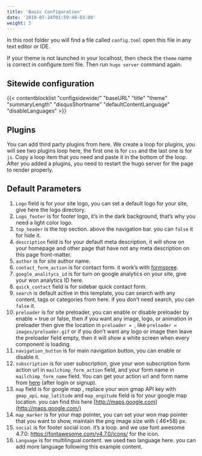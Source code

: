 ```yaml
---
title: 'Basic Configuration'
date: '2019-07-24T01:59:48-03:00'
weight: 5
---
```


In this root folder you will find a file called `config.toml` open this file in any text editor or IDE.

If your theme is not launched in your localhost, then check the `theme` name is correct in configure.toml file. Then run `hugo server` command again.

## Sitewide configuration

{{< contentblocklist "configsidewide/" "baseURL" "title" "theme" "summaryLength" "disqusShortname" "defaultContentLanguage" "disableLanguages" >}}

## Plugins

You can add third party plugins from here. We create a loop for plugins, you will see two plugins loop here, the first one is for `css` and the last one is for `js`. Copy a loop item that you need and paste it in the bottom of the loop. After you added a plugins, you need to restart the hugo server for the page to render properly.

## Default Parameters

1. `Logo` field is for your site logo, you can set a default logo for your site, give here the logo directory.
1. `Logo_footer` is for footer logo, it’s in the dark background, that’s why you need a light color logo.
1. `top_header` is the top section. above the navigation bar. you can `false` it for hide it.
1. `description` field is for your default meta description, it will show on your homepage and other page that have not any meta description on this page front-matter.
1. `author` is for site author name.
1. `contact_form_action` is for contact form. it work’s with [formspree](https://formspree.io/).
1. `google_analitycs_id` is for turn on google analytics on your site, give your won analytics ID here.
1. ``quick_contact`` field is for sidebar quick contact form.
1. `search` is default active in this template, you can search with any content, tags or categories from here. if you don’t need search, you can `false` it.
1. `preloader` is for site preloader, you can enable or disable preloader by enable = true or false, then if you want any image, logo, or animation in preloader then give the location in `preloader = `, like `preloader = images/preloader.gif` or if you don’t want any logo or image then leave the preloader field empty, then it will show a white screen when every component is loading.
1. `navigation_button` is for main navigation button, you can enable or disable it.
1. `subscription` is for user subscription, give your won subscription form action url in `mailchimp_form_action` field, and your form name in `mailchimp_form_name` field. You can get your action url and form name from [here](https://us4.admin.mailchimp.com/campaigns/#/create-campaign/explore/form) (after login or signup).
1. `map` field is for google map , replace your won gmap API key with `gmap_api`. `map_latitude` and `map_ongitude` field is for your google map location. you can find this here [http://maps.google.com](http://maps.google.com/)
1. `map_marker` is for your map pointer, you can set your won map pointer that you want to show, maintain the png image size with ( 46\*58) px.
1. `social` is for footer social icon. it’s a loop. and we use font awesome 4.7.0: <https://fontawesome.com/v4.7.0/icons/> for the icon.
1. `Language` is for multilingual content. we used two language here. you can add more language following this example content.
